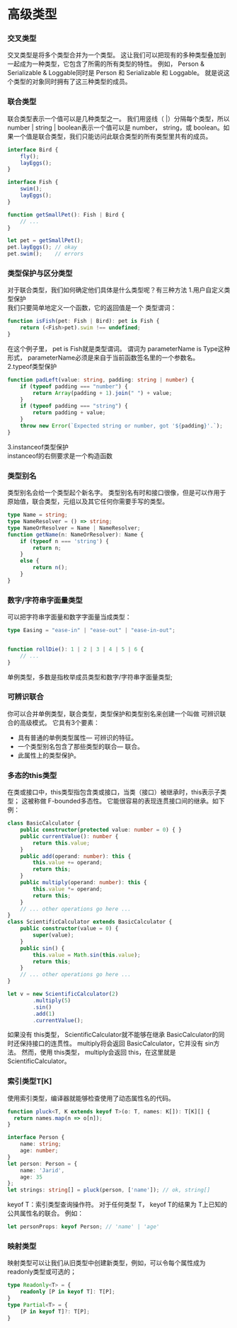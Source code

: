 # 高级类型
### 交叉类型
交叉类型是将多个类型合并为一个类型。 这让我们可以把现有的多种类型叠加到一起成为一种类型，它包含了所需的所有类型的特性。 例如， Person & Serializable & Loggable同时是 Person 和 Serializable 和 Loggable。 就是说这个类型的对象同时拥有了这三种类型的成员。

### 联合类型
联合类型表示一个值可以是几种类型之一。 我们用竖线（ |）分隔每个类型，所以 number | string | boolean表示一个值可以是 number， string，或 boolean。如果一个值是联合类型，我们只能访问此联合类型的所有类型里共有的成员。
```typeScript
interface Bird {
    fly();
    layEggs();
}

interface Fish {
    swim();
    layEggs();
}

function getSmallPet(): Fish | Bird {
    // ...
}

let pet = getSmallPet();
pet.layEggs(); // okay
pet.swim();    // errors
```

### 类型保护与区分类型
对于联合类型，我们如何确定他们具体是什么类型呢？有三种方法
1.用户自定义类型保护<br>
我们只要简单地定义一个函数，它的返回值是一个 类型谓词：
```typeScript
function isFish(pet: Fish | Bird): pet is Fish {
    return (<Fish>pet).swim !== undefined;
}
```
在这个例子里， pet is Fish就是类型谓词。 谓词为 parameterName is Type这种形式， parameterName必须是来自于当前函数签名里的一个参数名。<br>
2.typeof类型保护
```typeScript
function padLeft(value: string, padding: string | number) {
    if (typeof padding === "number") {
        return Array(padding + 1).join(" ") + value;
    }
    if (typeof padding === "string") {
        return padding + value;
    }
    throw new Error(`Expected string or number, got '${padding}'.`);
}
```
3.instanceof类型保护<br>
instanceof的右侧要求是一个构造函数

### 类型别名
类型别名会给一个类型起个新名字。 类型别名有时和接口很像，但是可以作用于原始值，联合类型，元组以及其它任何你需要手写的类型。
```typeScript
type Name = string;
type NameResolver = () => string;
type NameOrResolver = Name | NameResolver;
function getName(n: NameOrResolver): Name {
    if (typeof n === 'string') {
        return n;
    }
    else {
        return n();
    }
}
```
### 数字/字符串字面量类型
可以把字符串字面量和数字字面量当成类型：
```typeScript
type Easing = "ease-in" | "ease-out" | "ease-in-out";


function rollDie(): 1 | 2 | 3 | 4 | 5 | 6 {
    // ...
}
```
单例类型，多数是指枚举成员类型和数字/字符串字面量类型;

### 可辨识联合
你可以合并单例类型，联合类型，类型保护和类型别名来创建一个叫做 可辨识联合的高级模式。
它具有3个要素：
* 具有普通的单例类型属性— 可辨识的特征。
* 一个类型别名包含了那些类型的联合— 联合。
* 此属性上的类型保护。

### 多态的this类型
在类或接口中，this类型指包含类或接口，当类（接口）被继承时，this表示子类型； 这被称做 F-bounded多态性。 它能很容易的表现连贯接口间的继承。如下例：
```typeScript
class BasicCalculator {
    public constructor(protected value: number = 0) { }
    public currentValue(): number {
        return this.value;
    }
    public add(operand: number): this {
        this.value += operand;
        return this;
    }
    public multiply(operand: number): this {
        this.value *= operand;
        return this;
    }
    // ... other operations go here ...
}
class ScientificCalculator extends BasicCalculator {
    public constructor(value = 0) {
        super(value);
    }
    public sin() {
        this.value = Math.sin(this.value);
        return this;
    }
    // ... other operations go here ...
}

let v = new ScientificCalculator(2)
        .multiply(5)
        .sin()
        .add(1)
        .currentValue();
```
如果没有 this类型， ScientificCalculator就不能够在继承 BasicCalculator的同时还保持接口的连贯性。 multiply将会返回 BasicCalculator，它并没有 sin方法。 然而，使用 this类型， multiply会返回 this，在这里就是 ScientificCalculator。

### 索引类型T[K]
使用索引类型，编译器就能够检查使用了动态属性名的代码。
```typeScript
function pluck<T, K extends keyof T>(o: T, names: K[]): T[K][] {
  return names.map(n => o[n]);
}

interface Person {
    name: string;
    age: number;
}
let person: Person = {
    name: 'Jarid',
    age: 35
};
let strings: string[] = pluck(person, ['name']); // ok, string[]
```
keyof T：索引类型查询操作符。 对于任何类型 T， keyof T的结果为 T上已知的公共属性名的联合。 例如：
```typeScript
let personProps: keyof Person; // 'name' | 'age'
```

### 映射类型
映射类型可以让我们从旧类型中创建新类型，例如，可以令每个属性成为 readonly类型或可选的；
```typeScript
type Readonly<T> = {
    readonly [P in keyof T]: T[P];
}
type Partial<T> = {
    [P in keyof T]?: T[P];
}
```



